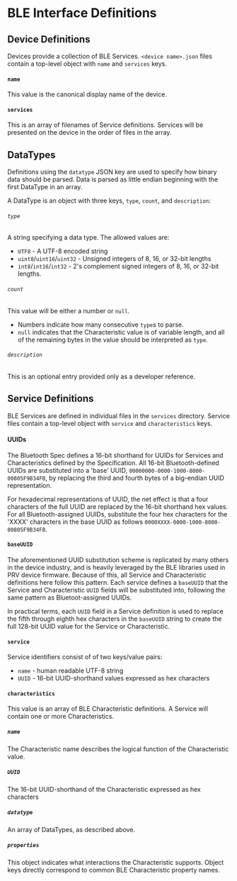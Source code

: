 # BLE Interface Definitions

## Device Definitions
Devices provide a collection of BLE Services.
`<device name>.json` files contain a top-level object with `name` and `services` keys.

#### `name`
This value is the canonical display name of the device.

#### `services`
This is an array of filenames of Service definitions.
Services will be presented on the device in the order of files in the array.

## DataTypes
Definitions using the `datatype` JSON key are used to specify how binary data should be parsed.
Data is parsed as little endian beginning with the first DataType in an array.

A DataType is an object with three keys, `type`, `count`, and `description`:

###### `type`
A string specifying a data type. The allowed values are:
* `UTF8` - A UTF-8 encoded string
* `uint8`/`uint16`/`uint32` - Unsigned integers of 8, 16, or 32-bit lengths
* `int8`/`int16`/`int32` - 2's complement signed integers of 8, 16, or 32-bit lengths.

###### `count`
This value will be either a number or `null`.
* Numbers indicate how many consecutive `type`s to parse.
* `null` indicates that the Characteristic value is of variable length,
  and all of the remaining bytes in the value should be interpreted as `type`.

###### `description`
This is an optional entry provided only as a developer reference.

## Service Definitions
BLE Services are defined in individual files in the `services` directory.
Service files contain a top-level object with `service` and `characteristics` keys.

#### UUIDs
The Bluetooth Spec defines a 16-bit shorthand for UUIDs for Services and Characteristics
defined by the Specification.
All 16-bit Bluetooth-defined UUIDs are substituted into a 'base' UUID,
`00000000-0000-1000-8000-00805F9B34FB`, by replacing the third and fourth bytes of
a big-endian UUID representation.

For hexadecimal representations of UUID, the net effect is that a four characters of the full
UUID are replaced by the 16-bit shorthand hex values. For all Bluetooth-assigned UUIDs,
substitute the four hex characters for the 'XXXX' characters in the base UUID as follows
`0000XXXX-0000-1000-8000-00805F9B34FB`.

#### `baseUUID`
The aforementioned UUID substitution scheme is replicated by many others in the device industry,
and is heavily leveraged by the BLE libraries used in PRV device firmware. 
Because of this, all Service and Characteristic definitions here follow this pattern.
Each service defines a `baseUUID` that the Service and Characteristic `UUID` fields will
be substituted into, following the same pattern as Bluetoot-assigned UUIDs.

In practical terms, each `UUID` field in a Service definition is used to replace the
fifth through eighth hex characters in the `baseUUID` string to create the full
128-bit UUID value for the Service or Characteristic. 

#### `service`
Service identifiers consist of of two keys/value pairs:
* `name` - human readable UTF-8 string
* `UUID` - 16-bit UUID-shorthand values expressed as hex characters

#### `characteristics`
This value is an array of BLE Characteristic definitions.
A Service will contain one or more Characteristics.

##### `name`
The Characteristic name describes the logical function of the Characteristic value.

##### `UUID`
The 16-bit UUID-shorthand of the Characteristic expressed as hex characters

##### `datatype`
An array of DataTypes, as described above.

##### `properties`
This object indicates what interactions the Characteristic supports.
Object keys directly correspond to common BLE Characteristic property names.
